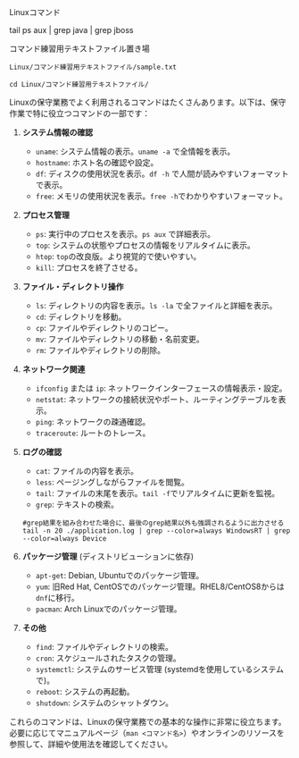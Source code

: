 Linuxコマンド

tail
ps aux | grep java | grep jboss

コマンド練習用テキストファイル置き場
```
Linux/コマンド練習用テキストファイル/sample.txt

cd Linux/コマンド練習用テキストファイル/
```

Linuxの保守業務でよく利用されるコマンドはたくさんあります。以下は、保守作業で特に役立つコマンドの一部です：
1. **システム情報の確認**

   - `uname`: システム情報の表示。`uname -a` で全情報を表示。
   - `hostname`: ホスト名の確認や設定。
   - `df`: ディスクの使用状況を表示。`df -h` で人間が読みやすいフォーマットで表示。
   - `free`: メモリの使用状況を表示。`free -h`でわかりやすいフォーマット。

2. **プロセス管理**

   - `ps`: 実行中のプロセスを表示。`ps aux` で詳細表示。
   - `top`: システムの状態やプロセスの情報をリアルタイムに表示。
   - `htop`: `top`の改良版。より視覚的で使いやすい。
   - `kill`: プロセスを終了させる。

3. **ファイル・ディレクトリ操作**

   - `ls`: ディレクトリの内容を表示。`ls -la` で全ファイルと詳細を表示。
   - `cd`: ディレクトリを移動。
   - `cp`: ファイルやディレクトリのコピー。
   - `mv`: ファイルやディレクトリの移動・名前変更。
   - `rm`: ファイルやディレクトリの削除。

4. **ネットワーク関連**

   - `ifconfig` または `ip`: ネットワークインターフェースの情報表示・設定。
   - `netstat`: ネットワークの接続状況やポート、ルーティングテーブルを表示。
   - `ping`: ネットワークの疎通確認。
   - `traceroute`: ルートのトレース。

5. **ログの確認**

   - `cat`: ファイルの内容を表示。
   - `less`: ページングしながらファイルを閲覧。
   - `tail`: ファイルの末尾を表示。`tail -f`でリアルタイムに更新を監視。
   - `grep`: テキストの検索。

    ```
    #grep結果を組み合わせた場合に、最後のgrep結果以外も強調されるように出力させる
    tail -n 20 ./application.log | grep --color=always WindowsRT | grep --color=always Device
    ```
6. **パッケージ管理** (ディストリビューションに依存)

   - `apt-get`: Debian, Ubuntuでのパッケージ管理。
   - `yum`: 旧Red Hat, CentOSでのパッケージ管理。RHEL8/CentOS8からは`dnf`に移行。
   - `pacman`: Arch Linuxでのパッケージ管理。

7. **その他**

   - `find`: ファイルやディレクトリの検索。
   - `cron`: スケジュールされたタスクの管理。
   - `systemctl`: システムのサービス管理 (systemdを使用しているシステムで)。
   - `reboot`: システムの再起動。
   - `shutdown`: システムのシャットダウン。

これらのコマンドは、Linuxの保守業務での基本的な操作に非常に役立ちます。必要に応じてマニュアルページ（`man <コマンド名>`）やオンラインのリソースを参照して、詳細や使用法を確認してください。